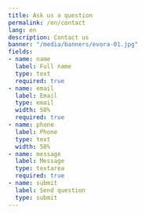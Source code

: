 ```yaml
---
title: Ask us a question
permalink: /en/contact
lang: en
description: Contact us
banner: "/media/banners/evora-01.jpg"
fields:
- name: name
  label: Full name
  type: text
  required: true
- name: email
  label: Email
  type: email
  width: 50%
  required: true
- name: phone
  label: Phone
  type: text
  width: 50%
- name: message
  label: Message
  type: textarea
  required: true
- name: submit
  label: Send question
  type: submit
---
```

